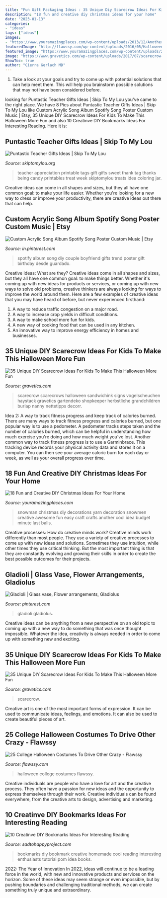 ```yaml
---
title: "Fun Gift Packaging Ideas : 35 Unique Diy Scarecrow Ideas For Kids To Make This Halloween More Fun"
description: "18 fun and creative diy christmas ideas for your home"
date: "2023-01-13"
categories:
- "ideas"
tags: ["ideas"]
images:
- "https://www.youramazingplaces.com/wp-content/uploads/2013/12/Another-awesome-snowman.jpg"
featuredImage: "http://flawssy.com/wp-content/uploads/2016/05/Halloween-class.jpg"
featured_image: "https://www.youramazingplaces.com/wp-content/uploads/2013/12/Another-awesome-snowman.jpg"
image: "https://www.gravetics.com/wp-content/uploads/2017/07/scarecrow-friends.jpg"
ShowToc: true
author: "Cierra Gerlach MD"
---
```



1. Take a look at your goals and try to come up with potential solutions that can help meet them. This will help you brainstorm possible solutions that may not have been considered before.

	

		
looking for Puntastic Teacher Gifts Ideas | Skip To My Lou you've came to the right place. We have 8 Pics about Puntastic Teacher Gifts Ideas | Skip To My Lou like Custom Acrylic Song Album Spotify Song Poster Custom Music | Etsy, 35 Unique DIY Scarecrow Ideas For Kids To Make This Halloween More Fun and also 10 Creatinve DIY Bookmarks Ideas For Interesting Reading. Here it is:
		
    
## Puntastic Teacher Gifts Ideas | Skip To My Lou

<img loading=lazy src="http://www.skiptomylou.org/wp-content/uploads/2015/04/thanks-for-being-so-sweet-printable-tag.jpg" onerror="this.onerror=null;this.src='https://tse4.mm.bing.net/th?id=OIP.gkt-r8DEFTheQdlB8a-OOgHaKr&amp;pid=15.1';" alt="Puntastic Teacher Gifts Ideas | Skip To My Lou">

_Source: skiptomylou.org_

>teacher appreciation printable tags gift gifts sweet thank tag thanks being candy printables treat week skiptomylou treats idea coloring jar. 

	

Creative ideas can come in all shapes and sizes, but they all have one common goal: to make your life easier. Whether you're looking for a new way to dress or improve your productivity, there are creative ideas out there that can help.

    
## Custom Acrylic Song Album Spotify Song Poster Custom Music | Etsy

<img loading=lazy src="https://i.pinimg.com/736x/a8/a5/5b/a8a55b367aec7945d92bfd601dc959c9.jpg" onerror="this.onerror=null;this.src='https://tse3.mm.bing.net/th?id=OIP.BuLlm-iwPYd4a6Wd8OdYEwHaJ3&amp;pid=15.1';" alt="Custom Acrylic Song Album Spotify Song Poster Custom Music | Etsy">

_Source: in.pinterest.com_

>spotify album song diy couple boyfriend gifts trend poster gift birthday desde guardado. 

	

Creative Ideas: What are they?
Creative ideas come in all shapes and sizes, but they all have one common goal: to make things better. Whether it's coming up with new ideas for products or services, or coming up with new ways to solve old problems, creative thinkers are always looking for ways to improve the world around them. Here are a few examples of creative ideas that you may have heard of before, but never experienced firsthand: 
1. A way to reduce traffic congestion on a major road.
2. A way to increase crop yields in difficult conditions.
3. A way to make school more fun for kids.
4. A new way of cooking food that can be used in any kitchen.
5. An innovative way to improve energy efficiency in homes and businesses.

    
## 35 Unique DIY Scarecrow Ideas For Kids To Make This Halloween More Fun

<img loading=lazy src="https://www.gravetics.com/wp-content/uploads/2017/07/fall-scarecrows.jpg" onerror="this.onerror=null;this.src='https://tse4.mm.bing.net/th?id=OIP.N0MghjFDCXaeABjn08cGsQHaJs&amp;pid=15.1';" alt="35 Unique DIY Scarecrow Ideas For Kids To Make This Halloween More Fun">

_Source: gravetics.com_

>scarecrow scarecrows halloween sandwichink signs vogelscheuchen haystack gravetics gartendeko shopkeeper herbstliche grandchildren burlap nanny nettetipps decorr. 

	

Idea 2: A way to track fitness progress and keep track of calories burned.
There are many ways to track fitness progress and calories burned, but one popular way is to use a pedometer. A pedometer tracks steps taken and the number of calories burned, which can be helpful in understanding how much exercise you're doing and how much weight you've lost. Another common way to track fitness progress is to use a Garminbrace. This tracking device records your physical activity data and stores it on a computer. You can then see your average caloric burn for each day or week, as well as your overall progress over time.

    
## 18 Fun And Creative DIY Christmas Ideas For Your Home

<img loading=lazy src="https://www.youramazingplaces.com/wp-content/uploads/2013/12/Another-awesome-snowman.jpg" onerror="this.onerror=null;this.src='https://tse2.mm.bing.net/th?id=OIP.uwd4zpwH5-AEMujpm7bZCQHaKb&amp;pid=15.1';" alt="18 Fun and Creative DIY Christmas Ideas For Your Home">

_Source: youramazingplaces.com_

>snowman christmas diy decorations yarn decoration snowmen creative awesome fun easy craft crafts another cool idea budget minute last balls. 

	

Creative processes: How do creative minds work?
Creative minds work differently than most people. They use a variety of creative processes to come up with new ideas and solutions. Sometimes they use intuition, while other times they use critical thinking. But the most important thing is that they are constantly evolving and growing their skills in order to create the best possible outcomes for their projects.

    
## Gladioli | Glass Vase, Flower Arrangements, Gladiolus

<img loading=lazy src="https://i.pinimg.com/736x/2a/ed/24/2aed24a3c09edd4833e520d43b8db947.jpg" onerror="this.onerror=null;this.src='https://tse4.mm.bing.net/th?id=OIP.B-y39lbYKfE-5USh5WRTlwDYEg&amp;pid=15.1';" alt="Gladioli | Glass vase, Flower arrangements, Gladiolus">

_Source: pinterest.com_

>gladioli gladiolus. 

	

Creative ideas can be anything from a new perspective on an old topic to coming up with a new way to do something that was once thought impossible. Whatever the idea, creativity is always needed in order to come up with something new and exciting.

    
## 35 Unique DIY Scarecrow Ideas For Kids To Make This Halloween More Fun

<img loading=lazy src="https://www.gravetics.com/wp-content/uploads/2017/07/scarecrow-friends.jpg" onerror="this.onerror=null;this.src='https://tse2.mm.bing.net/th?id=OIP.oz8B3hzw0bb9uOQXpLiKpQHaLD&amp;pid=15.1';" alt="35 Unique DIY Scarecrow Ideas For Kids To Make This Halloween More Fun">

_Source: gravetics.com_

>scarecrow. 

	

Creative art is one of the most important forms of expression. It can be used to communicate ideas, feelings, and emotions. It can also be used to create beautiful pieces of art.

    
## 25 College Halloween Costumes To Drive Other Crazy - Flawssy

<img loading=lazy src="http://flawssy.com/wp-content/uploads/2016/05/Halloween-class.jpg" onerror="this.onerror=null;this.src='https://tse3.mm.bing.net/th?id=OIP.cvKLdzaQlxGvaC_spPYwDwHaJ4&amp;pid=15.1';" alt="25 College Halloween Costumes To Drive Other Crazy - Flawssy">

_Source: flawssy.com_

>halloween college costumes flawssy. 

	

Creative individuals are people who have a love for art and the creative process. They often have a passion for new ideas and the opportunity to express themselves through their work. Creative individuals can be found everywhere, from the creative arts to design, advertising and marketing.

    
## 10 Creatinve DIY Bookmarks Ideas For Interesting Reading

<img loading=lazy src="https://sadtohappyproject.com/wp-content/uploads/2015/10/Creative-DIY-Bookmarks-Ideas32.jpg" onerror="this.onerror=null;this.src='https://tse1.mm.bing.net/th?id=OIP.dgTKU_639YvfwcQiNOzzgQHaJ4&amp;pid=15.1';" alt="10 Creatinve DIY Bookmarks Ideas For Interesting Reading">

_Source: sadtohappyproject.com_

>bookmarks diy bookmark creative homemade cool reading interesting enthusiasts tutorial pom idea books. 

	

2022: The Year of Innovation
In 2022, ideas will continue to be a leading force in the world, with new and innovative products and services on the horizon. Some of these ideas may seem strange or even impossible, but by pushing boundaries and challenging traditional methods, we can create something truly unique and extraordinary.

